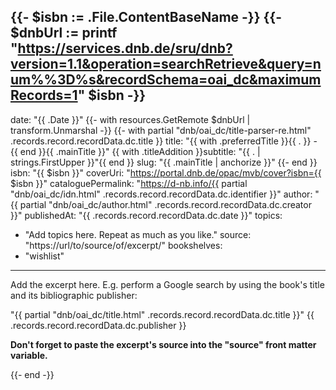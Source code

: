 {{- $isbn := .File.ContentBaseName -}}
{{- $dnbUrl := printf "https://services.dnb.de/sru/dnb?version=1.1&operation=searchRetrieve&query=num%%3D%s&recordSchema=oai_dc&maximumRecords=1" $isbn -}}
---
date: "{{ .Date }}"
{{- with resources.GetRemote $dnbUrl | transform.Unmarshal -}}
{{- with partial "dnb/oai_dc/title-parser-re.html" .records.record.recordData.dc.title }}
title: "{{ with .preferredTitle }}{{ . }} - {{ end }}{{ .mainTitle }}"
{{ with .titleAddition }}subtitle: "{{ . | strings.FirstUpper }}"{{ end }}
slug: "{{ .mainTitle | anchorize }}"
{{- end }}
isbn: "{{ $isbn }}"
coverUri: "https://portal.dnb.de/opac/mvb/cover?isbn={{ $isbn }}"
cataloguePermalink: "https://d-nb.info/{{ partial "dnb/oai_dc/idn.html" .records.record.recordData.dc.identifier }}"
author: "{{ partial "dnb/oai_dc/author.html" .records.record.recordData.dc.creator }}"
publishedAt: "{{ .records.record.recordData.dc.date }}"
topics:
  - "Add topics here. Repeat as much as you like."
source: "https://url/to/source/of/excerpt/"
bookshelves:
  - "wishlist"
---

Add the excerpt here. E.g. perform a Google search by using the book's title and
its bibliographic publisher:

"{{ partial "dnb/oai_dc/title.html" .records.record.recordData.dc.title }}" {{ .records.record.recordData.dc.publisher }}

**Don't forget to paste the excerpt's source into the "source" front matter 
variable.**

{{- end -}}